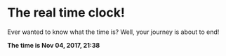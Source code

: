 # The real time clock!

Ever wanted to know what the time is? Well, your journey is about to end!

**The time is Nov 04, 2017, 21:38**